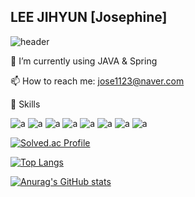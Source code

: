 ## LEE JIHYUN [Josephine]
![header](https://capsule-render.vercel.app/api?type=waving&color=auto&height=300&section=header&text=Welcome%20&fontSize=70)

🌱 I’m currently using JAVA & Spring

📫 How to reach me: jose1123@naver.com

🚀 Skills

![a](https://img.shields.io/badge/HTML-239120?style=for-the-badge&logo=html5&logoColor=white)
![a](https://img.shields.io/badge/CSS-239120?&style=for-the-badge&logo=css3&logoColor=white)
![a](https://img.shields.io/badge/Sass-CC6699?style=for-the-badge&logo=sass&logoColor=white)
![a](https://img.shields.io/badge/Python-14354C?style=for-the-badge&logo=python&logoColor=white)
![a](https://img.shields.io/badge/Java-ED8B00?style=for-the-badge&logo=openjdk&logoColor=white)
![a](https://img.shields.io/badge/Spring-6DB33F?style=for-the-badge&logo=spring&logoColor=white)
![a](https://img.shields.io/badge/MySQL-00000F?style=for-the-badge&logo=mysql&logoColor=white)
![a](https://img.shields.io/badge/IntelliJ_IDEA-000000.svg?style=for-the-badge&logo=intellij-idea&logoColor=white)

        
[![Solved.ac Profile](http://mazassumnida.wtf/api/v2/generate_badge?boj=jihyun_lee)](https://solved.ac/jihyun_lee/)

[![Top Langs](https://github-readme-stats.vercel.app/api/top-langs/?username=ceojosephinelee)](https://github.com/anuraghazra/github-readme-stats)

[![Anurag's GitHub stats](https://github-readme-stats.vercel.app/api?username=ceojosephinelee)](https://github.com/anuraghazra/github-readme-stats)

